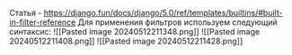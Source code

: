 Статья - https://django.fun/docs/django/5.0/ref/templates/builtins/#built-in-filter-reference
Для применения фильтров используем следующий синтаксис:
![[Pasted image 20240512211348.png]]
![[Pasted image 20240512211408.png]]
![[Pasted image 20240512211428.png]]
